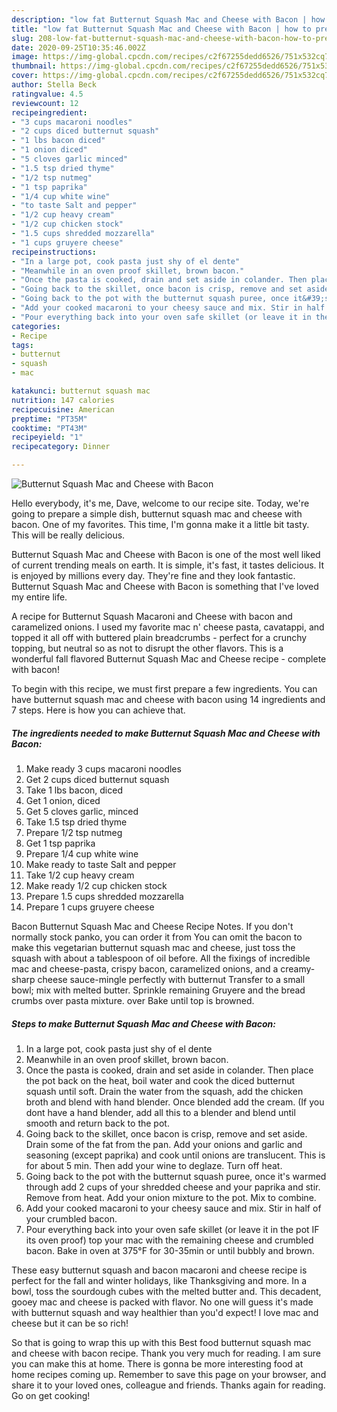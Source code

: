 ```yaml
---
description: "low fat Butternut Squash Mac and Cheese with Bacon | how to prepare Butternut Squash Mac and Cheese with Bacon"
title: "low fat Butternut Squash Mac and Cheese with Bacon | how to prepare Butternut Squash Mac and Cheese with Bacon"
slug: 208-low-fat-butternut-squash-mac-and-cheese-with-bacon-how-to-prepare-butternut-squash-mac-and-cheese-with-bacon
date: 2020-09-25T10:35:46.002Z
image: https://img-global.cpcdn.com/recipes/c2f67255dedd6526/751x532cq70/butternut-squash-mac-and-cheese-with-bacon-recipe-main-photo.jpg
thumbnail: https://img-global.cpcdn.com/recipes/c2f67255dedd6526/751x532cq70/butternut-squash-mac-and-cheese-with-bacon-recipe-main-photo.jpg
cover: https://img-global.cpcdn.com/recipes/c2f67255dedd6526/751x532cq70/butternut-squash-mac-and-cheese-with-bacon-recipe-main-photo.jpg
author: Stella Beck
ratingvalue: 4.5
reviewcount: 12
recipeingredient:
- "3 cups macaroni noodles"
- "2 cups diced butternut squash"
- "1 lbs bacon diced"
- "1 onion diced"
- "5 cloves garlic minced"
- "1.5 tsp dried thyme"
- "1/2 tsp nutmeg"
- "1 tsp paprika"
- "1/4 cup white wine"
- "to taste Salt and pepper"
- "1/2 cup heavy cream"
- "1/2 cup chicken stock"
- "1.5 cups shredded mozzarella"
- "1 cups gruyere cheese"
recipeinstructions:
- "In a large pot, cook pasta just shy of el dente"
- "Meanwhile in an oven proof skillet, brown bacon."
- "Once the pasta is cooked, drain and set aside in colander. Then place the pot back on the heat, boil water and cook the diced butternut squash until soft. Drain the water from the squash, add the chicken broth and blend with hand blender. Once blended add the cream. (If you dont have a hand blender, add all this to a blender and blend until smooth and return back to the pot."
- "Going back to the skillet, once bacon is crisp, remove and set aside. Drain some of the fat from the pan. Add your onions and garlic and seasoning (except paprika) and cook until onions are translucent. This is for about 5 min. Then add your wine to deglaze. Turn off heat."
- "Going back to the pot with the butternut squash puree, once it&#39;s warmed through add 2 cups of your shredded cheese and your paprika and stir. Remove from heat. Add your onion mixture to the pot. Mix to combine."
- "Add your cooked macaroni to your cheesy sauce and mix. Stir in half of your crumbled bacon."
- "Pour everything back into your oven safe skillet (or leave it in the pot IF its oven proof) top your mac with the remaining cheese and crumbled bacon. Bake in oven at 375°F for 30-35min or until bubbly and brown."
categories:
- Recipe
tags:
- butternut
- squash
- mac

katakunci: butternut squash mac 
nutrition: 147 calories
recipecuisine: American
preptime: "PT35M"
cooktime: "PT43M"
recipeyield: "1"
recipecategory: Dinner

---
```



![Butternut Squash Mac and Cheese with Bacon](https://img-global.cpcdn.com/recipes/c2f67255dedd6526/751x532cq70/butternut-squash-mac-and-cheese-with-bacon-recipe-main-photo.jpg)

Hello everybody, it's me, Dave, welcome to our recipe site. Today, we're going to prepare a simple dish, butternut squash mac and cheese with bacon. One of my favorites. This time, I'm gonna make it a little bit tasty. This will be really delicious.

Butternut Squash Mac and Cheese with Bacon is one of the most well liked of current trending meals on earth. It is simple, it's fast, it tastes delicious. It is enjoyed by millions every day. They're fine and they look fantastic. Butternut Squash Mac and Cheese with Bacon is something that I've loved my entire life.

A recipe for Butternut Squash Macaroni and Cheese with bacon and caramelized onions. I used my favorite mac n&#39; cheese pasta, cavatappi, and topped it all off with buttered plain breadcrumbs - perfect for a crunchy topping, but neutral so as not to disrupt the other flavors. This is a wonderful fall flavored Butternut Squash Mac and Cheese recipe - complete with bacon!


To begin with this recipe, we must first prepare a few ingredients. You can have butternut squash mac and cheese with bacon using 14 ingredients and 7 steps. Here is how you can achieve that.

<!--inarticleads1-->

##### The ingredients needed to make Butternut Squash Mac and Cheese with Bacon:

1. Make ready 3 cups macaroni noodles
1. Get 2 cups diced butternut squash
1. Take 1 lbs bacon, diced
1. Get 1 onion, diced
1. Get 5 cloves garlic, minced
1. Take 1.5 tsp dried thyme
1. Prepare 1/2 tsp nutmeg
1. Get 1 tsp paprika
1. Prepare 1/4 cup white wine
1. Make ready to taste Salt and pepper
1. Take 1/2 cup heavy cream
1. Make ready 1/2 cup chicken stock
1. Prepare 1.5 cups shredded mozzarella
1. Prepare 1 cups gruyere cheese


Bacon Butternut Squash Mac and Cheese Recipe Notes. If you don&#39;t normally stock panko, you can order it from You can omit the bacon to make this vegetarian butternut squash mac and cheese, just toss the squash with about a tablespoon of oil before. All the fixings of incredible mac and cheese-pasta, crispy bacon, caramelized onions, and a creamy-sharp cheese sauce-mingle perfectly with butternut Transfer to a small bowl; mix with melted butter. Sprinkle remaining Gruyere and the bread crumbs over pasta mixture. over Bake until top is browned. 

<!--inarticleads2-->

##### Steps to make Butternut Squash Mac and Cheese with Bacon:

1. In a large pot, cook pasta just shy of el dente
1. Meanwhile in an oven proof skillet, brown bacon.
1. Once the pasta is cooked, drain and set aside in colander. Then place the pot back on the heat, boil water and cook the diced butternut squash until soft. Drain the water from the squash, add the chicken broth and blend with hand blender. Once blended add the cream. (If you dont have a hand blender, add all this to a blender and blend until smooth and return back to the pot.
1. Going back to the skillet, once bacon is crisp, remove and set aside. Drain some of the fat from the pan. Add your onions and garlic and seasoning (except paprika) and cook until onions are translucent. This is for about 5 min. Then add your wine to deglaze. Turn off heat.
1. Going back to the pot with the butternut squash puree, once it&#39;s warmed through add 2 cups of your shredded cheese and your paprika and stir. Remove from heat. Add your onion mixture to the pot. Mix to combine.
1. Add your cooked macaroni to your cheesy sauce and mix. Stir in half of your crumbled bacon.
1. Pour everything back into your oven safe skillet (or leave it in the pot IF its oven proof) top your mac with the remaining cheese and crumbled bacon. Bake in oven at 375°F for 30-35min or until bubbly and brown.


These easy butternut squash and bacon macaroni and cheese recipe is perfect for the fall and winter holidays, like Thanksgiving and more. In a bowl, toss the sourdough cubes with the melted butter and. This decadent, gooey mac and cheese is packed with flavor. No one will guess it&#39;s made with butternut squash and way healthier than you&#39;d expect! I love mac and cheese but it can be so rich! 

So that is going to wrap this up with this Best food butternut squash mac and cheese with bacon recipe. Thank you very much for reading. I am sure you can make this at home. There is gonna be more interesting food at home recipes coming up. Remember to save this page on your browser, and share it to your loved ones, colleague and friends. Thanks again for reading. Go on get cooking!
